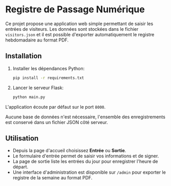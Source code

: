 # Registre de Passage Numérique

Ce projet propose une application web simple permettant de saisir les entrées de visiteurs. Les données sont stockées dans le fichier `visitors.json` et il est possible d'exporter automatiquement le registre hebdomadaire au format PDF.

## Installation

1. Installer les dépendances Python:
   ```bash
   pip install -r requirements.txt
   ```
2. Lancer le serveur Flask:
   ```bash
   python main.py
   ```

L'application écoute par défaut sur le port `8000`.

Aucune base de données n'est nécessaire, l'ensemble des enregistrements est conservé dans un fichier JSON côté serveur.

## Utilisation

- Depuis la page d'accueil choisissez **Entrée** ou **Sortie**.
- Le formulaire d'entrée permet de saisir vos informations et de signer.
- La page de sortie liste les entrées du jour pour enregistrer l'heure de départ.
- Une interface d'administration est disponible sur `/admin` pour exporter le registre de la semaine au format PDF.
